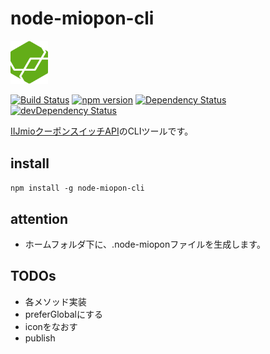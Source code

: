 # node-miopon-cli

[<img src="icon/icon.png" width="60" alt="アイコン">](https://www.npmjs.com/package/node-miopon-cli
)

[![Build Status](https://travis-ci.org/KamataRyo/node-miopon-cli.svg?branch=master)](https://travis-ci.org/KamataRyo/node-miopon-cli)
[![npm version](https://badge.fury.io/js/node-miopon-cli.svg)](https://badge.fury.io/js/node-miopon-cli)
[![Dependency Status](https://david-dm.org/kamataryo/node-miopon-cli.svg)](https://david-dm.org/kamataryo/node-miopon-cli)
[![devDependency Status](https://david-dm.org/kamataryo/node-miopon-cli/dev-status.svg)](https://david-dm.org/kamataryo/node-miopon-cli#info=devDependencies)

[IIJmioクーポンスイッチAPI](https://www.iijmio.jp/hdd/coupon/mioponapi.jsp)のCLIツールです。

## install
`npm install -g node-miopon-cli`

## attention
- ホームフォルダ下に、.node-mioponファイルを生成します。

## TODOs
- 各メソッド実装
- preferGlobalにする
- iconをなおす
- publish
